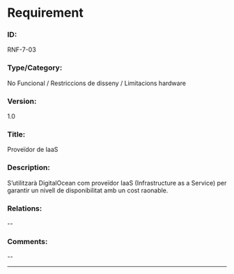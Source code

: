 # Requirement

### ID:
RNF-7-03

### Type/Category:
No Funcional / Restriccions de disseny / Limitacions hardware

### Version:
1.0

### Title:
Proveïdor de IaaS

### Description:
S’utilitzarà DigitalOcean com proveïdor IaaS (Infrastructure as a Service) per garantir un nivell de disponibilitat amb un cost raonable.

### Relations:
--

### Comments:
--

---